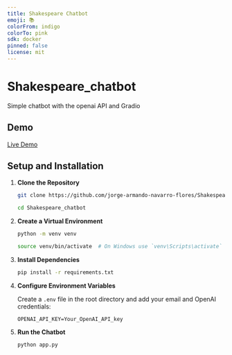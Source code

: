 ```yaml
---
title: Shakespeare Chatbot
emoji: 📚
colorFrom: indigo
colorTo: pink
sdk: docker
pinned: false
license: mit
---
```


# Shakespeare_chatbot

Simple chatbot with the openai API and Gradio

## Demo

[Live Demo](https://huggingface.co/spaces/JanfNavf/Shakespeare_chatbot)

## Setup and Installation

1. **Clone the Repository**

   ```sh
   git clone https://github.com/jorge-armando-navarro-flores/Shakespeare_chatbot.git

   cd Shakespeare_chatbot
   ```

2. **Create a Virtual Environment**

   ```sh
   python -m venv venv

   source venv/bin/activate  # On Windows use `venv\Scripts\activate`
   ```

3. **Install Dependencies**

   ```sh
   pip install -r requirements.txt
   ```

4. **Configure Environment Variables**

   Create a `.env` file in the root directory and add your email and OpenAI credentials:

   ```env
   OPENAI_API_KEY=Your_OpenAI_API_key
   ```

5. **Run the Chatbot**

   ```sh
   python app.py
   ```
